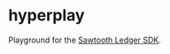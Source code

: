 # hyperplay
Playground for the [Sawtooth Ledger SDK](https://github.com/hyperledger/sawtooth-sdk-java).